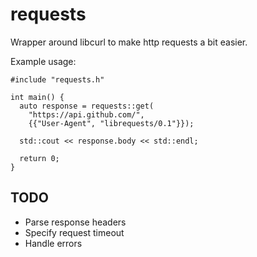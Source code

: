 requests
========

Wrapper around libcurl to make http requests a bit easier.

Example usage:

    #include "requests.h"

    int main() {
      auto response = requests::get(
        "https://api.github.com/",
        {{"User-Agent", "librequests/0.1"}});

      std::cout << response.body << std::endl;

      return 0;
    }

TODO
----

- Parse response headers
- Specify request timeout
- Handle errors
